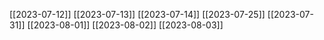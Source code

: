 [[2023-07-12]]
[[2023-07-13]]
[[2023-07-14]]
[[2023-07-25]]
[[2023-07-31]]
[[2023-08-01]]
[[2023-08-02]]
[[2023-08-03]]


